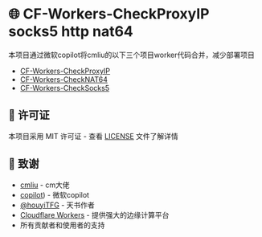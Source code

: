# 🌐 CF-Workers-CheckProxyIP socks5 http nat64
本项目通过微软copilot将cmliu的以下三个项目worker代码合并，减少部署项目
- [CF-Workers-CheckProxyIP](https://github.com/cmliu/CF-Workers-CheckProxyIP)
- [CF-Workers-CheckNAT64](https://github.com/cmliu/CF-Workers-CheckNAT64)
- [CF-Workers-CheckSocks5](https://github.com/cmliu/CF-Workers-CheckSocks5)
## 📄 许可证

本项目采用 MIT 许可证 - 查看 [LICENSE](LICENSE) 文件了解详情

## 🙏 致谢
- [cmliu](https://github.com/cmliu) - cm大佬
- [copilot](https://copilot.microsoft.com/)) - 微软copilot
- [@houyiTFG](https://t.me/houyiTFG) - 天书作者
- [Cloudflare Workers](https://workers.cloudflare.com/) - 提供强大的边缘计算平台
- 所有贡献者和使用者的支持
